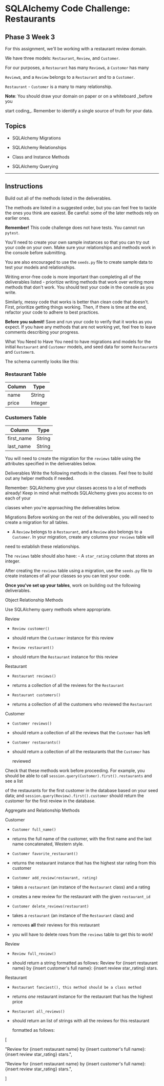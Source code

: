 # SQLAlchemy Code Challenge: Restaurants

## Phase 3 Week 3

For this assignment, we'll be working with a restaurant review domain.

We have three models: `Restaurant`, `Review`, and `Customer`.

For our purposes, a `Restaurant` has many `Review`s, a `Customer` has many

`Review`s, and a `Review` belongs to a `Restaurant` and to a `Customer`.

`Restaurant` - `Customer` is a many to many relationship.

**Note**: You should draw your domain on paper or on a whiteboard _before you

start coding_. Remember to identify a single source of truth for your data.

## Topics

- SQLAlchemy Migrations

- SQLAlchemy Relationships

- Class and Instance Methods

- SQLAlchemy Querying

***

## Instructions

Build out all of the methods listed in the deliverables.

The methods are listed in a suggested order, but you can feel free to tackle the ones you think are easiest. Be careful: some of the later methods rely on earlier ones.

**Remember!** This code challenge does not have tests. You cannot run `pytest`.

You'll need to create your own sample instances so that you can try out your code on your own. Make sure your relationships and methods work in the console before submitting.

You are also encouraged to use the `seeds.py` file to create sample data to test your models and relationships.

Writing error-free code is more important than completing all of the deliverables listed - prioritize writing methods that work over writing more methods that don't work. You should test your code in the console as you write.

Similarly, messy code that works is better than clean code that doesn't. First, prioritize getting things working. Then, if there is time at the end, refactor your code to adhere to best practices.

**Before you submit!** Save and run your code to verify that it works as you expect. If you have any methods that are not working yet, feel free to leave comments describing your progress.

What You Need to Have
You need to have migrations and models for the initial `Restaurant` and `Customer` models, and seed data for some `Restaurant`s and `Customer`s.

The schema currently looks like this:

### Restaurant Table

| Column      | Type     |
|-------------|----------|
| name        | String   |
| price       | Integer  |

### Customers Table

| Column      | Type     |
|-------------|----------|
| first_name  | String   |
| last_name   | String   |

You will need to create the migration for the `reviews` table using the attributes specified in the deliverables below.

Deliverables
Write the following methods in the classes. Feel free to build out any helper methods if needed.

Remember: SQLAlchemy give your classes access to a lot of methods already! Keep in mind what methods SQLAlchemy gives you access to on each of your

classes when you're approaching the deliverables below.

Migrations
Before working on the rest of the deliverables, you will need to create a migration for all tables.

- A `Review` belongs to a `Restaurant`, and a `Review` also belongs to a  `Customer`.  In your migration, create any columns your `reviews` table will

 need to establish these relationships.

The `reviews` table should also have:  - A `star_rating` column that stores an integer.

After creating the `reviews` table using a migration, use the `seeds.py` file to create instances of all your classes so you can test your code.

**Once you've set up your tables**, work on building out the following deliverables.

Object Relationship Methods

Use SQLAlchemy query methods where appropriate.

Review

- `Review customer()`

- should return the `Customer` instance for this review

- `Review restaurant()`

- should return the `Restaurant` instance for this review

Restaurant

- `Restaurant reviews()`

- returns a collection of all the reviews for the `Restaurant`

- `Restaurant customers()`

- returns a collection of all the customers who reviewed the `Restaurant`

Customer

- `Customer reviews()`

- should return a collection of all the reviews that the `Customer` has left

- `Customer restaurants()`

- should return a collection of all the restaurants that the `Customer` has

   reviewed

Check that these methods work before proceeding. For example, you should be able to call `session.query(Customer).first().restaurants` and see a list

of the restaurants for the first customer in the database based on your seed data; and `session.query(Review).first().customer` should return the customer for the first review in the database.

 Aggregate and Relationship Methods

 Customer

- `Customer full_name()`

- returns the full name of the customer, with the first name and the last name  concatenated, Western style.

- `Customer favorite_restaurant()`

- returns the restaurant instance that has the highest star rating from this customer

- `Customer add_review(restaurant, rating)`

- takes a `restaurant` (an instance of the `Restaurant` class) and a rating

- creates a new review for the restaurant with the given `restaurant_id`

- `Customer delete_reviews(restaurant)`

- takes a `restaurant` (an instance of the `Restaurant` class) and

- removes **all** their reviews for this restaurant

- you will have to delete rows from the `reviews` table to get this to work!

Review

- `Review full_review()`

- should return a string formatted as follows:
Review for {insert restaurant name} by {insert customer's full name}: {insert review star_rating} stars.

Restaurant

- `Restaurant fanciest(), this method should be a class method`

- returns _one_ restaurant instance for the restaurant that has the highest   price

- `Restaurant all_reviews()`

- should return an list of strings with all the reviews for this restaurant

   formatted as follows:

[

 "Review for {insert restaurant name} by {insert customer's full name}: {insert review star_rating} stars.",

 "Review for {insert restaurant name} by {insert customer's full name}: {insert review star_rating} stars.",

]
